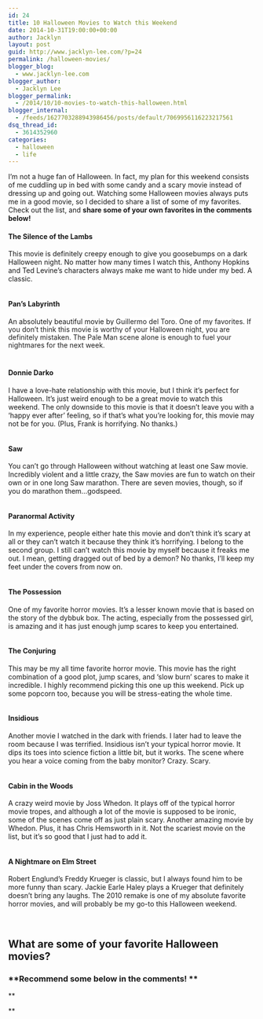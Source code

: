 ```yaml
---
id: 24
title: 10 Halloween Movies to Watch this Weekend
date: 2014-10-31T19:00:00+00:00
author: Jacklyn
layout: post
guid: http://www.jacklyn-lee.com/?p=24
permalink: /halloween-movies/
blogger_blog:
  - www.jacklyn-lee.com
blogger_author:
  - Jacklyn Lee
blogger_permalink:
  - /2014/10/10-movies-to-watch-this-halloween.html
blogger_internal:
  - /feeds/1627703288943986456/posts/default/7069956116223217561
dsq_thread_id:
  - 3614352960
categories:
  - halloween
  - life
---
```

<input class="jpibfi" type="hidden" />

<div style="clear: both; text-align: left;">
  I&#8217;m not a huge fan of Halloween. In fact, my plan for this weekend consists of me cuddling up in bed with some candy and a scary movie instead of dressing up and going out. Watching some Halloween movies always puts me in a good movie, so I decided to share a list of some of my favorites. Check out the list, and <b>share some of your own favorites in the comments below!</b>
</div>

<div style="clear: both; text-align: left;">
</div>

<div style="clear: both; text-align: center;">
  <a style="clear: left; float: left; margin-bottom: 1em; margin-right: 1em;" href="http://i0.wp.com/www.jacklyn-lee.com/wp-content/uploads/2014/10/silence.png"><img src="http://i0.wp.com/www.jacklyn-lee.com/wp-content/uploads/2014/10/silence.png" alt="" border="0" data-recalc-dims="1" /></a>
</div>

#### The Silence of the Lambs

This movie is definitely creepy enough to give you goosebumps on a dark Halloween night. No matter how many times I watch this, Anthony Hopkins and Ted Levine&#8217;s characters always make me want to hide under my bed. A classic.

<div style="clear: both; text-align: center;">
  <a style="clear: left; float: left; margin-bottom: 1em; margin-right: 1em;" href="http://i1.wp.com/www.jacklyn-lee.com/wp-content/uploads/2014/10/pan.jpg"><img src="http://i1.wp.com/www.jacklyn-lee.com/wp-content/uploads/2014/10/pan.jpg" alt="" border="0" data-recalc-dims="1" /></a>
</div>

#### Pan&#8217;s Labyrinth

An absol<span style="font-family: inherit;">utely beautiful movie by <span style="background-color: white; color: #222222; line-height: 16.1200008392334px;">Guillermo del Toro. One of my favorites. If you don&#8217;t think this movie is worthy of your Halloween night, you are definitely mistaken. The Pale Man scene alone is enough to fuel your nightmares for the next week.</span></span>

#### 

<div style="clear: both; text-align: center;">
  <a style="clear: left; float: left; margin-bottom: 1em; margin-right: 1em;" href="http://i0.wp.com/www.jacklyn-lee.com/wp-content/uploads/2014/10/darko.jpg"><img src="http://i0.wp.com/www.jacklyn-lee.com/wp-content/uploads/2014/10/darko.jpg" alt="" border="0" data-recalc-dims="1" /></a>
</div>

#### Donnie Darko

I have a love-hate relationship with this movie, but I think it&#8217;s perfect for Halloween. It&#8217;s just weird enough to be a great movie to watch this weekend. The only downside to this movie is that it doesn&#8217;t leave you with a &#8216;happy ever after&#8217; feeling, so if that&#8217;s what you&#8217;re looking for, this movie may not be for you. (Plus, Frank is horrifying. No thanks.)

<div style="clear: both; text-align: center;">
  <a style="clear: left; float: left; margin-bottom: 1em; margin-right: 1em;" href="http://i2.wp.com/www.jacklyn-lee.com/wp-content/uploads/2014/10/saw.jpg"><img src="http://i2.wp.com/www.jacklyn-lee.com/wp-content/uploads/2014/10/saw.jpg" alt="" border="0" data-recalc-dims="1" /></a>
</div>

#### Saw

You can&#8217;t go through Halloween without watching at least one Saw movie. Incredibly violent and a little crazy, the Saw movies are fun to watch on their own or in one long Saw marathon. There are seven movies, though, so if you do marathon them&#8230;godspeed.

<div style="clear: both; text-align: center;">
  <a style="clear: left; float: left; margin-bottom: 1em; margin-right: 1em;" href="http://i2.wp.com/www.jacklyn-lee.com/wp-content/uploads/2014/10/paranormal.jpg"><img src="http://i2.wp.com/www.jacklyn-lee.com/wp-content/uploads/2014/10/paranormal.jpg" alt="" border="0" data-recalc-dims="1" /></a>
</div>

#### Paranormal Activity

In my experience, people either hate this movie and don&#8217;t think it&#8217;s scary at all or they can&#8217;t watch it because they think it&#8217;s horrifying. I belong to the second group. I still can&#8217;t watch this movie by myself because it freaks me out. I mean, getting dragged out of bed by a demon? No thanks, I&#8217;ll keep my feet under the covers from now on.

<div style="clear: both; text-align: center;">
  <a style="clear: left; float: left; margin-bottom: 1em; margin-right: 1em;" href="http://i0.wp.com/www.jacklyn-lee.com/wp-content/uploads/2014/10/possession.jpg"><img src="http://i0.wp.com/www.jacklyn-lee.com/wp-content/uploads/2014/10/possession.jpg" alt="" border="0" data-recalc-dims="1" /></a>
</div>

#### The Possession

One of my favorite horror movies. It&#8217;s a lesser known movie that is based on the story of the dybbuk box. The acting, especially from the possessed girl, is amazing and it has just enough jump scares to keep you entertained.

<div style="clear: both; text-align: center;">
  <a style="clear: left; float: left; margin-bottom: 1em; margin-right: 1em;" href="http://i1.wp.com/www.jacklyn-lee.com/wp-content/uploads/2014/10/conjuring.jpg"><img src="http://i1.wp.com/www.jacklyn-lee.com/wp-content/uploads/2014/10/conjuring.jpg" alt="" border="0" data-recalc-dims="1" /></a>
</div>

#### The Conjuring

This may be my all time favorite horror movie. This movie has the right combination of a good plot, jump scares, and &#8216;slow burn&#8217; scares to make it incredible. I highly recommend picking this one up this weekend. Pick up some popcorn too, because you will be stress-eating the whole time.

<div style="clear: both; text-align: center;">
  <a style="clear: left; float: left; margin-bottom: 1em; margin-right: 1em;" href="http://i0.wp.com/www.jacklyn-lee.com/wp-content/uploads/2014/10/insidious.jpg"><img src="http://i0.wp.com/www.jacklyn-lee.com/wp-content/uploads/2014/10/insidious.jpg" alt="" border="0" data-recalc-dims="1" /></a>
</div>

#### Insidious

Another movie I watched in the dark with friends. I later had to leave the room because I was terrified. Insidious isn&#8217;t your typical horror movie. It dips its toes into science fiction a little bit, but it works. The scene where you hear a voice coming from the baby monitor? Crazy. Scary.

<div style="clear: both; text-align: center;">
  <a style="clear: left; float: left; margin-bottom: 1em; margin-right: 1em;" href="http://i1.wp.com/www.jacklyn-lee.com/wp-content/uploads/2014/10/cabin.jpg"><img src="http://i1.wp.com/www.jacklyn-lee.com/wp-content/uploads/2014/10/cabin.jpg" alt="" border="0" data-recalc-dims="1" /></a>
</div>

#### Cabin in the Woods

A crazy weird movie by Joss Whedon. It plays off of the typical horror movie tropes, and although a lot of the movie is supposed to be ironic, some of the scenes come off as just plain scary. Another amazing movie by Whedon. Plus, it has Chris Hemsworth in it. Not the scariest movie on the list, but it&#8217;s so good that I just had to add it.

<div style="clear: both; text-align: center;">
  <a style="clear: left; float: left; margin-bottom: 1em; margin-right: 1em;" href="http://i2.wp.com/www.jacklyn-lee.com/wp-content/uploads/2014/10/nightmare.jpg"><img src="http://i2.wp.com/www.jacklyn-lee.com/wp-content/uploads/2014/10/nightmare.jpg" alt="" border="0" data-recalc-dims="1" /></a>
</div>

#### A Nightmare on Elm Street

Robert Englund&#8217;s Freddy Krueger is classic, but I always found him to be more funny than scary. Jackie Earle Haley plays a Krueger that definitely doesn&#8217;t bring any laughs. The 2010 remake is one of my absolute favorite horror movies, and will probably be my go-to this Halloween weekend.

&nbsp;

## **What are some of your favorite Halloween movies?** 

### **Recommend some below in the comments! **
  
**
  
**